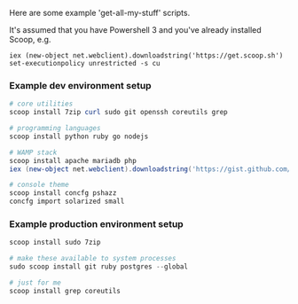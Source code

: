 Here are some example 'get-all-my-stuff' scripts. 

It's assumed that you have Powershell 3 and you've already installed Scoop, e.g.
```
iex (new-object net.webclient).downloadstring('https://get.scoop.sh')
set-executionpolicy unrestricted -s cu
```

### Example dev environment setup
```powershell
# core utilities
scoop install 7zip curl sudo git openssh coreutils grep

# programming languages
scoop install python ruby go nodejs

# WAMP stack
scoop install apache mariadb php
iex (new-object net.webclient).downloadstring('https://gist.github.com/lukesampson/6546858/raw/apache-php-init.ps1')

# console theme
scoop install concfg pshazz
concfg import solarized small
```

### Example production environment setup

```powershell
scoop install sudo 7zip

# make these available to system processes
sudo scoop install git ruby postgres --global

# just for me
scoop install grep coreutils 
```



